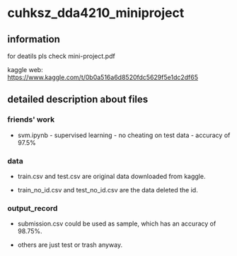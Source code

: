 # cuhksz_dda4210_miniproject
 
## information

for deatils pls check mini-project.pdf

kaggle web: https://www.kaggle.com/t/0b0a516a6d8520fdc5629f5e1dc2df65

## detailed description about files

### friends' work

* svm.ipynb - supervised learning - no cheating on test data - accuracy of 97.5\%

### data

* train.csv and test.csv are original data downloaded from kaggle.

* train_no_id.csv and test_no_id.csv are the data deleted the id.

### output_record

* submission.csv could be used as sample, which has an accuracy of 98.75\%.

* others are just test or trash anyway.